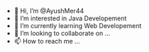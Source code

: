 - 👋 Hi, I’m @AyushMer44
- 👀 I’m interested in Java Developement
- 🌱 I’m currently learning Web Developement
- 💞️ I’m looking to collaborate on ...
- 📫 How to reach me ...

<!---
AyushMer44/AyushMer44 is a ✨ special ✨ repository because its `README.md` (this file) appears on your GitHub profile.
You can click the Preview link to take a look at your changes.
--->
